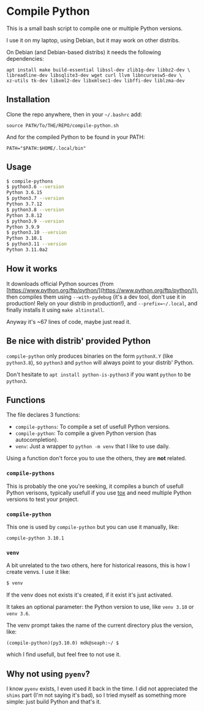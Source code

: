 # Compile Python

This is a small bash script to compile one or multiple Python versions.

I use it on my laptop, using Debian, but it may work on other distribs.

On Debian (and Debian-based distribs) it needs the following
dependencies:

```
apt install make build-essential libssl-dev zlib1g-dev libbz2-dev \
libreadline-dev libsqlite3-dev wget curl llvm libncursesw5-dev \
xz-utils tk-dev libxml2-dev libxmlsec1-dev libffi-dev liblzma-dev
```


## Installation

Clone the repo anywhere, then in your `~/.bashrc` add:

    source PATH/To/THE/REPO/compile-python.sh

And for the compiled Python to be found in your PATH:

    PATH="$PATH:$HOME/.local/bin"


## Usage

```bash
$ compile-pythons
$ python3.6 --version
Python 3.6.15
$ python3.7 --version
Python 3.7.12
$ python3.8 --version
Python 3.8.12
$ python3.9 --version
Python 3.9.9
$ python3.10 --version
Python 3.10.1
$ python3.11 --version
Python 3.11.0a2
```


## How it works

It downloads official Python sources (from
[https://www.python.org/ftp/python/](https://www.python.org/ftp/python/)),
then compiles them using `--with-pydebug` (it's a dev tool, don't use
it in production! Rely on your distrib in production!), and
`--prefix=~/.local`, and finally installs it using `make altinstall`.

Anyway it's ~67 lines of code, maybe just read it.


## Be nice with distrib' provided Python

`compile-python` only produces binaries on the form `pythonX.Y` (like
`python3.8`), so `python3` and `python` will always point to your
distrib' Python.

Don't hesitate to `apt install python-is-python3` if you want `python`
to be `python3`.


## Functions

The file declares 3 functions:

- `compile-pythons`: To compile a set of usefull Python versions.
- `compile-python`: To compile a given Python version (has autocompletion).
- `venv`: Just a wrapper to `python -m venv` that I like to use daily.

Using a function don't force you to use the others, they are **not** related.


### `compile-pythons`

This is probably the one you're seeking, it compiles a bunch of
usefull Python verisons, typically usefull if you use
[tox](https://tox.wiki/en/latest/) and need multiple Python versions
to test your project.


### `compile-python`

This one is used by `compile-python` but you can use it manually, like:

    compile-python 3.10.1


### `venv`

A bit unrelated to the two others, here for historical reasons, this
is how I create venvs. I use it like:

```bash
$ venv
```

If the venv does not exists it's created, if it exist it's just activated.

It takes an optional parameter: the Python version to use, like `venv
3.10` or `venv 3.6`.

The venv prompt takes the name of the current directory plus the
version, like:

    (compile-python)(py3.10.0) mdk@seaph:~/ $

which I find usefull, but feel free to not use it.


## Why not using `pyenv`?

I know `pyenv` exists, I even used it back in the time. I did not
appreciated the `shims` part (I'm not saying it's bad), so I tried
myself as something more simple: just build Python and that's it.
